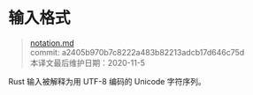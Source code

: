 # 输入格式

>[notation.md](https://github.com/rust-lang/reference/blob/master/src/input-format.md)\
>commit: a2405b970b7c8222a483b82213adcb17d646c75d \
>本译文最后维护日期：2020-11-5

Rust 输入被解释为用 UTF-8 编码的 Unicode 字符序列。

<!-- 2020-11-3 -->
<!-- checked -->
